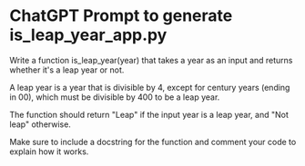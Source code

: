 # ChatGPT Prompt to generate is_leap_year_app.py

Write a function is_leap_year(year) that takes a year as an input and returns whether it's a leap year or not.

A leap year is a year that is divisible by 4, except for century years (ending in 00), which must be divisible by 400 to be a leap year.

The function should return "Leap" if the input year is a leap year, and "Not leap" otherwise.

Make sure to include a docstring for the function and comment your code to explain how it works.